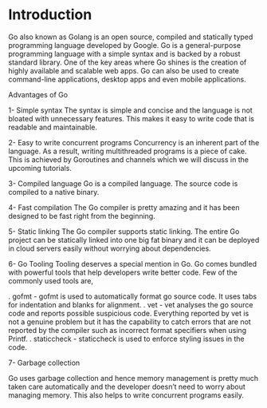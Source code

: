 # Introduction

Go also known as Golang is an open source, compiled and statically typed programming language developed by Google.
Go is a general-purpose programming language with a simple syntax and is backed by a robust standard library. One of the key areas where Go shines is the creation of highly available and scalable web apps. Go can also be used to create command-line applications, desktop apps and even mobile applications.

Advantages of Go

1- Simple syntax
The syntax is simple and concise and the language is not bloated with unnecessary features. This makes it easy to write code that is readable and maintainable.

2- Easy to write concurrent programs
Concurrency is an inherent part of the language. As a result, writing multithreaded programs is a piece of cake. This is achieved by Goroutines and channels which we will discuss in the upcoming tutorials.

3- Compiled language
Go is a compiled language. The source code is compiled to a native binary.

4- Fast compilation
The Go compiler is pretty amazing and it has been designed to be fast right from the beginning.

5- Static linking
The Go compiler supports static linking. The entire Go project can be statically linked into one big fat binary and it can be deployed in cloud servers easily without worrying about dependencies.

6- Go Tooling
Tooling deserves a special mention in Go. Go comes bundled with powerful tools that help developers write better code. Few of the commonly used tools are,

. gofmt - gofmt is used to automatically format go source code. It uses tabs for indentation and blanks for alignment.
. vet - vet analyses the go source code and reports possible suspicious code. Everything reported by vet is not a genuine problem but it has the capability to catch errors that are not reported by the compiler such as incorrect format specifiers when using Printf.
. staticcheck - staticcheck is used to enforce styling issues in the code.

7- Garbage collection

Go uses garbage collection and hence memory management is pretty much taken care automatically and the developer doesn’t need to worry about managing memory. This also helps to write concurrent programs easily.